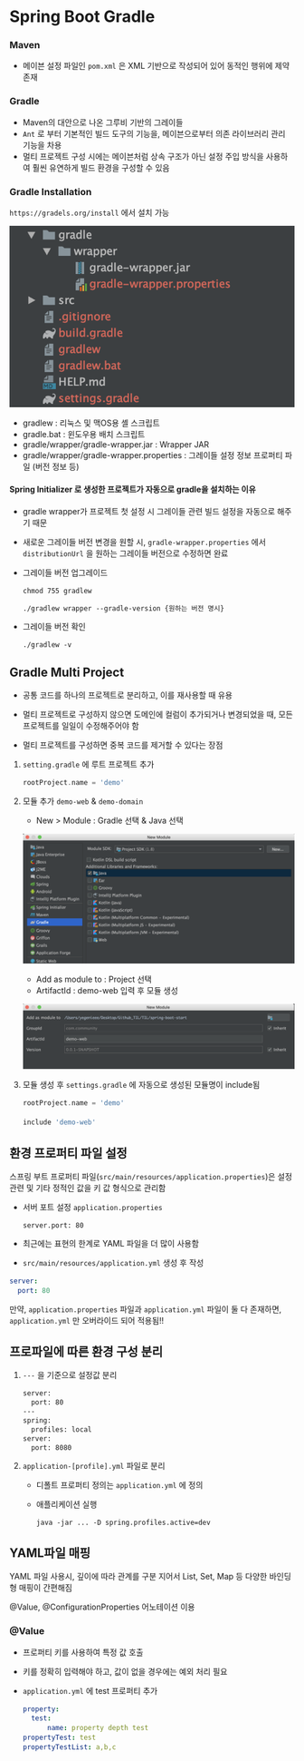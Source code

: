 # Spring Boot  Gradle

  ### Maven

- 메이븐 설정 파일인 `pom.xml` 은  XML 기반으로 작성되어 있어 동적인 행위에 제약 존재

### Gradle

- Maven의 대안으로 나온 그루비 기반의 그레이들
- `Ant` 로 부터 기본적인 빌드 도구의 기능을, 메이븐으로부터 의존 라이브러리 관리 기능을 차용
- 멀티 프로젝트 구성 시에는 메이븐처럼 상속 구조가 아닌 설정 주입 방식을 사용하여 훨씬 유연하게 빌드 환경을 구성할 수 있음



### Gradle Installation

`https://gradels.org/install` 에서 설치 가능

![image-20191018191302638](../image/1_springboot_gradle_structure.png)

- gradlew : 리눅스 및 맥OS용 셸 스크립트
- gradle.bat : 윈도우용 배치 스크립트
- gradle/wrapper/gradle-wrapper.jar : Wrapper JAR
- gradle/wrapper/gradle-wrapper.properties : 그레이들 설정 정보 프로퍼티 파일 (버전 정보 등)



#### Spring Initializer 로 생성한 프로젝트가 자동으로 gradle을 설치하는 이유

- gradle wrapper가 프로젝트 첫 설정 시 그레이들 관련 빌드 설정을 자동으로 해주기 때문

- 새로운 그레이들 버전 변경을 원할 시, `gradle-wrapper.properties` 에서 `distributionUrl` 을 원하는 그레이들 버전으로 수정하면 완료

- 그레이들 버전 업그레이드

  ```shell
  chmod 755 gradlew
  ```

  ```shell
  ./gradlew wrapper --gradle-version {원하는 버전 명시}
  ```

- 그레이들 버전 확인

  ```shell
  ./gradlew -v
  ```



## Gradle Multi Project

- 공통 코드를 하나의 프로젝트로 분리하고, 이를 재사용할 때 유용

- 멀티 프로젝트로 구성하지 않으면 도메인에 컬럼이 추가되거나 변경되었을 때, 모든 프로젝트를 일일이 수정해주어야 함

- 멀티 프로젝트를 구성하면 중복 코드를 제거할 수 있다는 장점



1. `setting.gradle` 에 루트 프로젝트 추가

   ```groovy
   rootProject.name = 'demo'
   ```

2. 모듈 추가 `demo-web` & `demo-domain`

   - New > Module : Gradle 선택 & Java 선택

   ![image-20191018193126396](../image/2_springboot_gradle_multiproject.png)

   - Add as module to : Project 선택
   - ArtifactId : demo-web 입력 후 모듈 생성

   ![image-20191018193259492](../image/3_springboot_gradle_multiproject2.png)

3. 모듈 생성 후 `settings.gradle` 에 자동으로 생성된 모듈명이 include됨

   ```groovy
   rootProject.name = 'demo'
   
   include 'demo-web'
   ```



## 환경 프로퍼티 파일 설정

  스프링 부트 프로퍼티 파일(`src/main/resources/application.properties`)은 설정 관련 및 기타 정적인 값을 키 값 형식으로 관리함



- 서버 포트 설정 `application.properties`

  ```properties
  server.port: 80
  ```

- 최근에는 표현의 한계로 YAML 파일을 더 많이 사용함

-  `src/main/resources/application.yml` 생성 후 작성

  ```yaml
  server:
  	port: 80
  ```

  만약, `application.properties` 파일과 `application.yml` 파일이 둘 다 존재하면, `application.yml` 만 오버라이드 되어 적용됨!!



## 프로파일에 따른 환경 구성 분리

1. `---` 을 기준으로 설정값 분리

   ```
   server:
     port: 80
   ---
   spring:
     profiles: local
   server:
     port: 8080
   ```

   

2. `application-[profile].yml` 파일로 분리

   - 디폴트 프로퍼티 정의는 `application.yml` 에 정의

   - 애플리케이션 실행

     ```shell
     java -jar ... -D spring.profiles.active=dev
     ```



## YAML파일 매핑

 YAML 파일 사용시, 깊이에 따라 관계를 구분 지어서 List, Set, Map 등 다양한 바인딩형 매핑이 간편해짐

@Value, @ConfigurationProperties 어노테이션 이용



### @Value

- 프로퍼티 키를 사용하여 특정 값 호출

- 키를 정확히 입력해야 하고, 값이 없을 경우에는 예외 처리 필요

- `application.yml` 에 test 프로퍼티 추가

  ````yaml
  property:
  	test:
  		name: property depth test
  propertyTest: test
  propertyTestList: a,b,c
  ````





